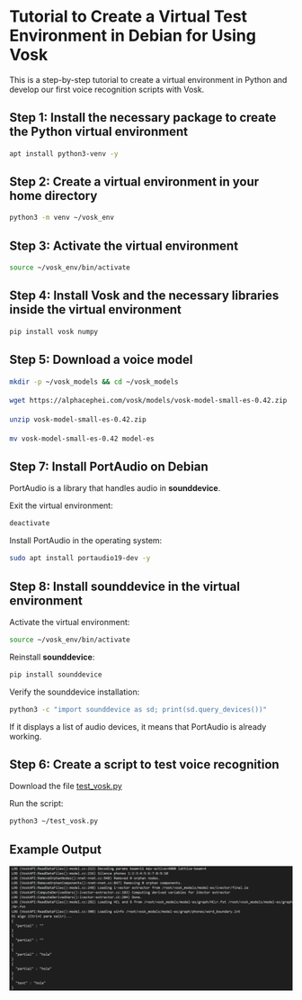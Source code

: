 # Tutorial to Create a Virtual Test Environment in Debian for Using Vosk

This is a step-by-step tutorial to create a virtual environment in Python and develop our first voice recognition scripts with Vosk.

## Step 1: Install the necessary package to create the Python virtual environment

```bash
apt install python3-venv -y
```

## Step 2: Create a virtual environment in your home directory

```bash
python3 -m venv ~/vosk_env
```

## Step 3: Activate the virtual environment

```bash
source ~/vosk_env/bin/activate
```

## Step 4: Install Vosk and the necessary libraries inside the virtual environment

```bash
pip install vosk numpy
```

## Step 5: Download a voice model

```bash
mkdir -p ~/vosk_models && cd ~/vosk_models

wget https://alphacephei.com/vosk/models/vosk-model-small-es-0.42.zip

unzip vosk-model-small-es-0.42.zip

mv vosk-model-small-es-0.42 model-es
```

## Step 7: Install PortAudio on Debian

PortAudio is a library that handles audio in **sounddevice**.

Exit the virtual environment:

```bash
deactivate
```

Install PortAudio in the operating system:

```bash
sudo apt install portaudio19-dev -y
```

## Step 8: Install sounddevice in the virtual environment

Activate the virtual environment:

```bash
source ~/vosk_env/bin/activate
```

Reinstall **sounddevice**:

```bash
pip install sounddevice
```

Verify the sounddevice installation:

```bash
python3 -c "import sounddevice as sd; print(sd.query_devices())"
```

If it displays a list of audio devices, it means that PortAudio is already working.

## Step 6: Create a script to test voice recognition

Download the file [test_vosk.py](https://github.com/VeryBBoy/EcoEco-Accessible-OS/blob/main/Virtual%20environment%20Vosk/scripts/test_vosk.py)

Run the script:

```bash
python3 ~/test_vosk.py
```

## Example Output

![test_vosk.py](../images/image_001.png)
